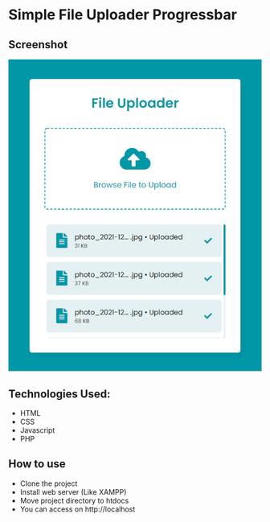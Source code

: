 # Simple File Uploader Progressbar

## Screenshot
![Screenshot](screenshot.png)

## Technologies Used:
- HTML
- CSS
- Javascript
- PHP


## How to use
- Clone the project
- Install web server (Like XAMPP)
- Move project directory to htdocs
- You can access on http://localhost